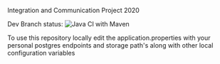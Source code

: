 Integration and Communication Project 2020

Dev Branch status:
![Java CI with Maven](https://github.com/Papertray/iac/workflows/Java%20CI%20with%20Maven/badge.svg?branch=dev)

To use this repository locally edit the application.properties with your personal postgres endpoints and storage path's along with other local configuration variables
